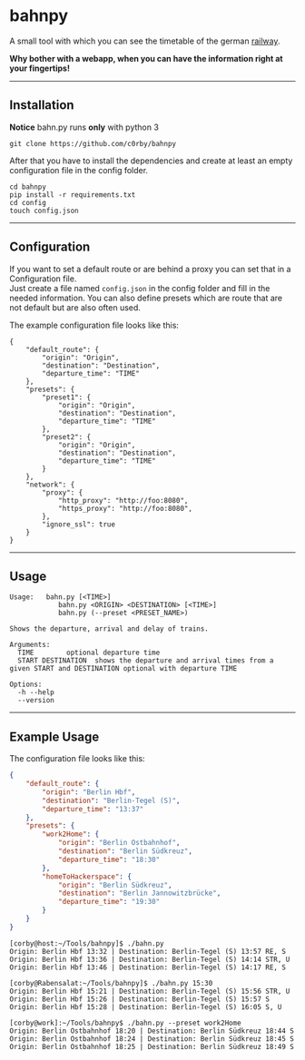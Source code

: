 # bahnpy

A small tool with which you can see the timetable of the german [railway](https://www.bahn.de/).

**Why bother with a webapp, when you can have the information right at your fingertips!**

---
## Installation

**Notice** bahn.py runs **only** with python 3
```
git clone https://github.com/c0rby/bahnpy
```

After that you have to install the dependencies and create at least an empty configuration file in the config folder.
```
cd bahnpy
pip install -r requirements.txt
cd config
touch config.json
```
---

## Configuration

If you want to set a default route or are behind a proxy you can set that in a Configuration file.  
Just create a file named `config.json` in the config folder and fill in the needed information.
You can also define presets which are route that are not default but are also often used.

The example configuration file looks like this:
```
{
    "default_route": {
        "origin": "Origin",
        "destination": "Destination",
        "departure_time": "TIME"
    },
    "presets": {
        "preset1": {
            "origin": "Origin",
            "destination": "Destination",
            "departure_time": "TIME"
        },
        "preset2": {
            "origin": "Origin",
            "destination": "Destination",
            "departure_time": "TIME"
        }
    },
    "network": {
        "proxy": {
            "http_proxy": "http://foo:8080",
            "https_proxy": "http://foo:8080",
        },
        "ignore_ssl": true
    }
}

```
---
## Usage
```
Usage:   bahn.py [<TIME>]
            bahn.py <ORIGIN> <DESTINATION> [<TIME>]
            bahn.py (--preset <PRESET_NAME>)

Shows the departure, arrival and delay of trains.

Arguments:
  TIME        optional departure time
  START DESTINATION  shows the departure and arrival times from a given START and DESTINATION optional with departure TIME

Options:
  -h --help
  --version
```
---

## Example Usage
The configuration file looks like this:
```JSON
{
    "default_route": {
        "origin": "Berlin Hbf",
        "destination": "Berlin-Tegel (S)",
        "departure_time": "13:37"
    },
    "presets": {
        "work2Home": {
            "origin": "Berlin Ostbahnhof",
            "destination": "Berlin Südkreuz",
            "departure_time": "18:30"
        },
        "homeToHackerspace": {
            "origin": "Berlin Südkreuz",
            "destination": "Berlin Jannowitzbrücke",
            "departure_time": "19:30"
        }
    }
}
```

```
[corby@host:~/Tools/bahnpy]$ ./bahn.py
Origin: Berlin Hbf 13:32 | Destination: Berlin-Tegel (S) 13:57 RE, S
Origin: Berlin Hbf 13:36 | Destination: Berlin-Tegel (S) 14:14 STR, U
Origin: Berlin Hbf 13:46 | Destination: Berlin-Tegel (S) 14:17 RE, S

[corby@Rabensalat:~/Tools/bahnpy]$ ./bahn.py 15:30
Origin: Berlin Hbf 15:21 | Destination: Berlin-Tegel (S) 15:56 STR, U
Origin: Berlin Hbf 15:26 | Destination: Berlin-Tegel (S) 15:57 S
Origin: Berlin Hbf 15:28 | Destination: Berlin-Tegel (S) 16:05 S, U

[corby@work]:~/Tools/bahnpy$ ./bahn.py --preset work2Home
Origin: Berlin Ostbahnhof 18:20 | Destination: Berlin Südkreuz 18:44 S
Origin: Berlin Ostbahnhof 18:24 | Destination: Berlin Südkreuz 18:45 S
Origin: Berlin Ostbahnhof 18:25 | Destination: Berlin Südkreuz 18:49 S
```

